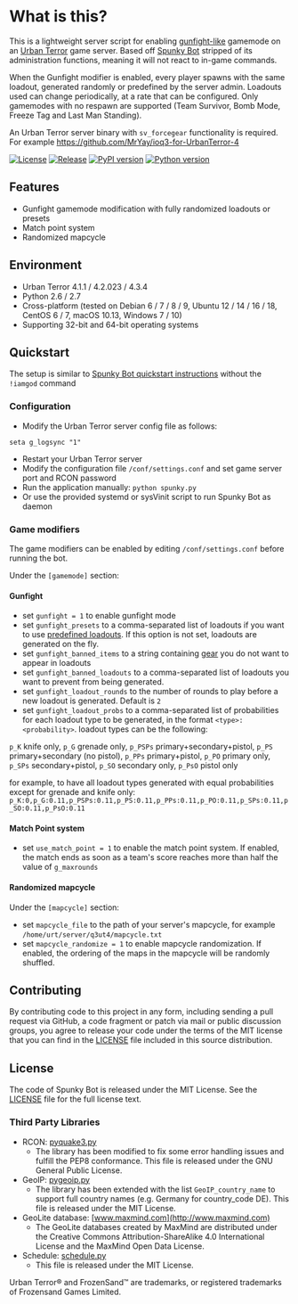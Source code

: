 # What is this?

This is a lightweight server script for enabling [gunfight-like](https://callofduty.fandom.com/wiki/Gunfight#Overview) gamemode on an [Urban Terror](http://www.urbanterror.info) game server.
Based off [Spunky Bot](https://github.com/SpunkyBot/spunkybot) stripped of its administration functions, meaning it will not react to in-game commands.

When the Gunfight modifier is enabled, every player spawns with the same loadout, generated randomly or predefined by the server admin.
Loadouts used can change periodically, at a rate that can be configured.
Only gamemodes with no respawn are supported (Team Survivor, Bomb Mode, Freeze Tag and Last Man Standing).

An Urban Terror server binary with `sv_forcegear` functionality is required. For example https://github.com/MrYay/ioq3-for-UrbanTerror-4

[![License](https://img.shields.io/github/license/SpunkyBot/spunkybot)](https://github.com/SpunkyBot/spunkybot/blob/develop/LICENSE)
[![Release](https://img.shields.io/github/v/release/SpunkyBot/spunkybot.svg?color=orange)](https://github.com/SpunkyBot/spunkybot/releases)
[![PyPI version](https://img.shields.io/pypi/v/spunkybot.svg)](https://pypi.python.org/pypi/spunkybot)
[![Python version](https://img.shields.io/pypi/pyversions/spunkybot?color=yellow)](https://pypi.org/project/spunkybot)

## Features

* Gunfight gamemode modification with fully randomized loadouts or presets
* Match point system
* Randomized mapcycle

## Environment

* Urban Terror 4.1.1 / 4.2.023 / 4.3.4
* Python 2.6 / 2.7
* Cross-platform (tested on Debian 6 / 7 / 8 / 9, Ubuntu 12 / 14 / 16 / 18, CentOS 6 / 7, macOS 10.13, Windows 7 / 10)
* Supporting 32-bit and 64-bit operating systems

## Quickstart

The setup is similar to [Spunky Bot quickstart instructions](https://github.com/SpunkyBot/spunkybot#quickstart) without the `!iamgod` command

### Configuration

* Modify the Urban Terror server config file as follows:

```
seta g_logsync "1"
```

* Restart your Urban Terror server
* Modify the configuration file `/conf/settings.conf` and set game server port and RCON password
* Run the application manually: `python spunky.py`
* Or use the provided systemd or sysVinit script to run Spunky Bot as daemon

### Game modifiers
The game modifiers can be enabled by editing `/conf/settings.conf` before running the bot.

Under the `[gamemode]` section:
#### Gunfight
* set `gunfight = 1` to enable gunfight mode
* set `gunfight_presets` to a comma-separated list of loadouts if you want to use [predefined loadouts](https://www.urbanterror.info/support/120-gears/#D). If this option is not set, loadouts are generated on the fly.
* set `gunfight_banned_items` to a string containing [gear](https://www.urbanterror.info/support/120-gears/#C) you do not want to appear in loadouts
* set `gunfight_banned_loadouts` to a comma-separated list of loadouts you want to prevent from being generated.
* set `gunfight_loadout_rounds` to the number of rounds to play before a new loadout is generated. Default is `2`
* set `gunfight_loadout_probs` to a comma-separated list of probabilities for each loadout type to be generated, in the format `<type>:<probability>`. 
loadout types can be the following:
  
`p_K` knife only, `p_G` grenade only, `p_PSPs` primary+secondary+pistol, `p_PS` primary+secondary (no pistol),
`p_PPs` primary+pistol, `p_PO` primary only, `p_SPs` secondary+pistol, `p_SO` secondary only, `p_PsO` pistol only

for example, to have all loadout types generated with equal probabilities except for grenade and knife only: `p_K:0,p_G:0.11,p_PSPs:0.11,p_PS:0.11,p_PPs:0.11,p_PO:0.11,p_SPs:0.11,p_SO:0.11,p_PsO:0.11`

#### Match Point system
* set `use_match_point = 1` to enable the match point system. If enabled, the match ends as soon as a team's score reaches more than half the value of `g_maxrounds`

#### Randomized mapcycle
Under the `[mapcycle]` section:
* set `mapcycle_file` to the path of your server's mapcycle, for example `/home/urt/server/q3ut4/mapcycle.txt`
* set `mapcycle_randomize = 1` to enable mapcycle randomization. If enabled, the ordering of the maps in the mapcycle will be randomly shuffled.

## Contributing

By contributing code to this project in any form, including sending a pull request via GitHub, a code fragment or patch via mail or public discussion groups, you agree to release your code under the terms of the MIT license that you can find in the [LICENSE](https://github.com/SpunkyBot/spunkybot/blob/develop/LICENSE) file included in this source distribution.

## License

The code of Spunky Bot is released under the MIT License. See the [LICENSE](https://github.com/SpunkyBot/spunkybot/blob/develop/LICENSE) file for the full license text.

### Third Party Libraries

* RCON: [pyquake3.py](https://github.com/urthub/pyquake3)
  * The library has been modified to fix some error handling issues and fulfill the PEP8 conformance. This file is released under the GNU General Public License.
* GeoIP: [pygeoip.py](https://github.com/urthub/pygeoip)
  * The library has been extended with the list `GeoIP_country_name` to support full country names (e.g. Germany for country_code DE). This file is released under the MIT License.
* GeoLite database: [www.maxmind.com](http://www.maxmind.com)
  * The GeoLite databases created by MaxMind are distributed under the Creative Commons Attribution-ShareAlike 4.0 International License and the MaxMind Open Data License.
* Schedule: [schedule.py](https://github.com/dbader/schedule)
  * This file is released under the MIT License.

Urban Terror® and FrozenSand™ are trademarks, or registered trademarks of Frozensand Games Limited.

